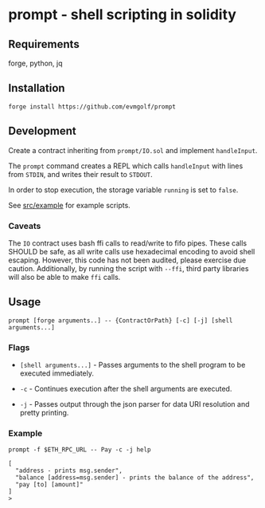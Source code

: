 # prompt - shell scripting in solidity

## Requirements
forge, python, jq

## Installation
`forge install https://github.com/evmgolf/prompt`

## Development
Create a contract inheriting from `prompt/IO.sol` and implement `handleInput`.

The `prompt` command creates a REPL which calls `handleInput` with lines from `STDIN`, and writes their result to `STDOUT`.

In order to stop execution, the storage variable `running` is set to `false`.

See [src/example](src/example) for example scripts.

### Caveats
The `IO` contract uses bash ffi calls to read/write to fifo pipes.
These calls SHOULD be safe, as all write calls use hexadecimal encoding to avoid shell escaping.
However, this code has not been audited, please exercise due caution.
Additionally, by running the script with `--ffi`, third party libraries will also be able to make `ffi` calls.

## Usage
`prompt [forge arguments..] -- {ContractOrPath} [-c] [-j] [shell arguments...]`

### Flags
- `[shell arguments...]` - Passes arguments to the shell program to be executed immediately.

- `-c` - Continues execution after the shell arguments are executed.

- `-j` - Passes output through the json parser for data URI resolution and pretty printing.

### Example
`prompt -f $ETH_RPC_URL -- Pay -c -j help`

```
[
  "address - prints msg.sender",
  "balance [address=msg.sender] - prints the balance of the address",
  "pay [to] [amount]"
]
> 
```
